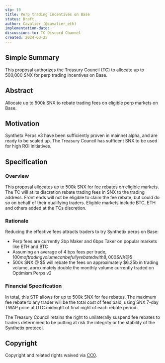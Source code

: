 ```yaml
---
stp: 19
title: Perp trading incentives on Base
status: Draft
author: Cavalier (@cavalier_eth)
implementation-date: 
discussions-to: TC Discord Channel
created: 2024-03-25
---
```

<!--You can leave these HTML comments in your merged STP and delete the visible duplicate text guides, they will not appear and may be helpful to refer to if you edit it again. This is the suggested template for new STPs. Note that  an STP number will be assigned by an editor. When opening a pull request to submit your STP, please use an abbreviated title in the filename, `stp-draft_title_abbrev.md`. The title should be 44 characters or less.-->

## Simple Summary
<!--"If you can't explain it simply, you don't understand it well enough." Simply describe the outcome the proposed change intends to achieve. This should be non-technical and accessible to a casual community member.-->
This proposal authorizes the Treasury Council (TC) to allocate up to 500,000 SNX for perp trading incentives on Base.

## Abstract

<!--A short (~200 word) description of the proposed change, the abstract should clearly describe the proposed change. This is what _will_ be done if the STP is implemented, not _why_ it should be done or _how_ it will be done. If the STP proposes sending X tokens to Y each week, write, "we propose to send X tokens to Y each week".-->

Allocate up to 500k SNX to rebate trading fees on eligible perp markets on Base.


## Motivation

<!--This is the problem statement. This is the *why* of the STP. It should clearly explain *why* the current state of the protocol is inadequate.  It is critical that you explain *why* the change is needed, if the STP proposes changing how something is calculated, you must address *why* the current calculation is inaccurate or wrong. This is not the place to describe how the STP will address the issue!-->

Synthetx Perps v3 have been sufficiently proven in mainnet alpha, and are ready to be scaled up. The Treasury Council has sufficent SNX to be used for high ROI initiatives.

## Specification

<!--The specification should describe the syntax and semantics of any new feature, there are five sections
1. Overview
2. Rationale
3. Financial Specification
4. Configurable Values
-->

### Overview

<!--This is a high level overview of *how* the STP will solve the problem. The overview should clearly describe how the new feature will be implemented.-->
This proposal allocates up to 500k SNX for fee rebates on eligible markets. The TC will at its discretion rebate trading fees in SNX to the trading address. Front ends will not be eligible to claim the fee rebate, but could do so on behalf of their qualifying traders. Eligible markets include BTC, ETH and others added at the TCs discretion.
### Rationale

<!--This is where you explain the reasoning behind how you propose to solve the problem. Why did you propose this use of funds – what were the considerations. The rationale fleshes out the motivation and reasoning behind decisions that were made. It should describe any alternate ideas that were considered and related work. The rationale may also provide evidence of consensus within the community, and should discuss important objections or concerns raised during discussion.-->

Reducing the effective fees attracts traders to try Synthetix perps on Base:
- Perp fees are currently 2bp Maker and 6bps Taker on popular markets like ETH and BTC
- Assuming an average of 4 bps fees per trade, $100m of trading volume can be fully rebated with 8,000 SNX @$5 
- 500k SNX @ $5 will rebate the fees on approximately $6.25b in trading volume, aproximately double the monthly volume currently traded on Optimism Perps v2

### Financial Specification

<!--The financial specification should outline the the tokens, amounts, destinations, and schedule of funds to be moved. If appropriate, any technical considerations should also be included here – that is, changes to any of the interfaces Synthetix currently exposes or the creations of new ones.-->

In total, this STP allows for up to 500k SNX for fee rebates. The maximum fee rebate to any trader will be the total cost of fees paid, using SNX 7-day TWAP price at UTC midnight of final night of each rebate period.

The Treasury Council retains the right to unilaterally suspend fee rebates to traders determined to be putting at risk the integrity or the stability of the Synthetix protocol.


## Copyright

Copyright and related rights waived via [CC0](https://creativecommons.org/publicdomain/zero/1.0/).
